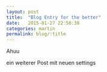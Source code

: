 ```yaml
---
layout: post
title:  "Blog Entry for the better"
date:   2015-01-27 22:50:38
categories: martin
permalink: blog/:title
---
```

Ahuu

ein weiterer Post mit neuen settings